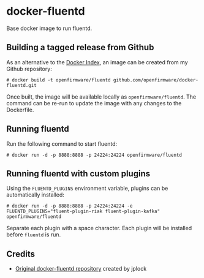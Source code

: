 # docker-fluentd

Base docker image to run fluentd.

## Building a tagged release from Github

As an alternative to the [Docker Index](https://index.docker.io/), an image can be created from my Github repository:

    # docker build -t openfirmware/fluentd github.com/openfirmware/docker-fluentd.git

Once built, the image will be available locally as `openfirmware/fluentd`. The command can be re-run to update the image with any changes to the Dockerfile.

## Running fluentd

Run the following command to start fluentd:

    # docker run -d -p 8888:8888 -p 24224:24224 openfirmware/fluentd

## Running fluentd with custom plugins

Using the `FLUENTD_PLUGINS` environment variable, plugins can be automatically installed:

    # docker run -d -p 8888:8888 -p 24224:24224 -e FLUENTD_PLUGINS="fluent-plugin-riak fluent-plugin-kafka" openfirmware/fluentd 

Separate each plugin with a space character. Each plugin will be installed before `fluentd` is run.

## Credits

* [Original docker-fluentd repository](https://github.com/jplock/docker-fluentd) created by jplock

